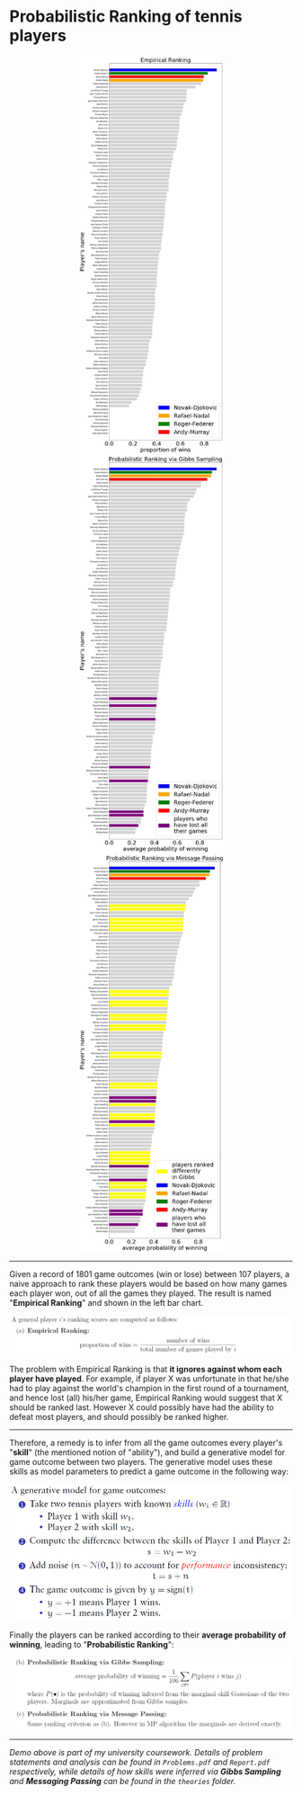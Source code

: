 # Probabilistic Ranking of tennis players

<p align="center">
  <img align="middle" width=260 src="demo_images/e_empirical.jpg" \>
  <img align="middle" width=260 src="demo_images/e_Gibbs.jpg" \>
  <img align="middle" width=260 src="demo_images/e_MP_modified.jpg" \>
</p>

---

Given a record of 1801 game outcomes (win or lose) between 107 players, a naive approach to rank these players would be based on how many games each player won, out of all the games they played. The result is named "**Empirical Ranking**" and shown in the left bar chart.

<p align="center">
  <img width=750 src="demo_images/ranking_cals_emp.png" >
</p>

The problem with Empirical Ranking is that **it ignores against whom each player have played**. For example, if player X was unfortunate in that he/she had to play against the world's champion in the first round of a tournament, and hence lost (all) his/her game, Empirical Ranking would suggest that X should be ranked last. However X could possibly have had the ability to defeat most players, and should possibly be ranked higher.

---

Therefore, a remedy is to infer from all the game outcomes every player's "**skill**" (the mentioned notion of "ability"), and build a generative model for game outcome between two players. The generative model uses these skills as model parameters to predict a game outcome in the following way:

<p align="center">
  <img width=600 src="demo_images/generative_model.png" \>
</p>

Finally the players can be ranked according to their **average probability of winning**, leading to "**Probabilistic Ranking**":

<p align="center">
  <img width=750 src="demo_images/ranking_cals_prob.png" >
</p>

---

*Demo above is part of my university coursework. Details of problem statements and analysis can be found in `Problems.pdf` and `Report.pdf` respectively, while details of how skills were inferred via **Gibbs Sampling** and **Messaging Passing** can be found in the `theories` folder.*


